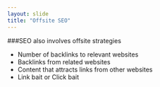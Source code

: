 ```yaml
---
layout: slide
title: "Offsite SEO"
---
```

###SEO also involves offsite strategies
* Number of backlinks to relevant websites
* Backlinks from related websites
* Content that attracts links from other websites
* Link bait or Click bait
